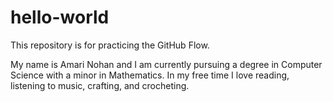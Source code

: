 # hello-world
This repository is for practicing the GitHub Flow.

My name is Amari Nohan and I am currently pursuing a degree in Computer Science with a minor in Mathematics. In my free time I love reading, listening to music, crafting, and crocheting. 
